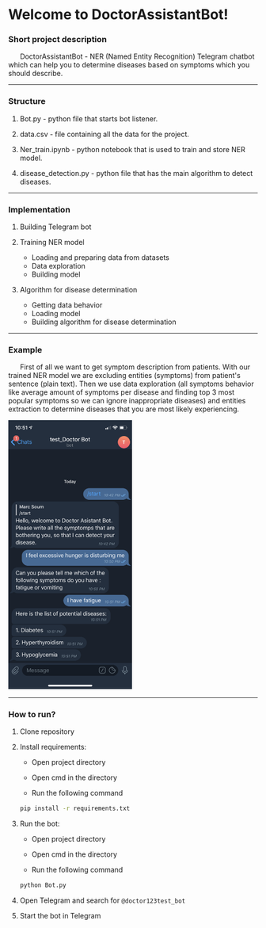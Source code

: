 Welcome to DoctorAssistantBot!
===================

### Short project description

&nbsp;&nbsp;&nbsp;&nbsp;&nbsp;&nbsp;DoctorAssistantBot - NER (Named Entity Recognition) Telegram chatbot which can help you to determine diseases based on symptoms which you should describe.  

----------
### Structure

1. Bot.py - python file that starts bot listener.

2. data.csv - file containing all the data for the project.

3. Ner_train.ipynb - python notebook that is used to train and store NER model.

4. disease_detection.py - python file that has the main algorithm to detect diseases.

----------
### Implementation

1. Building Telegram bot 

2. Training NER model 
	- Loading and preparing data from datasets
	- Data exploration
	- Building model
	
3. Algorithm for disease determination
	- Getting data behavior 
	- Loading model
	- Building algorithm for disease determination
 
----------
### Example

&nbsp;&nbsp;&nbsp;&nbsp;&nbsp;&nbsp;First of all we want to get symptom description from patients. With our trained NER model we are excluding entities (symptoms) from patient's sentence (plain text). Then we use data exploration (all symptoms behavior like average amount of symptoms per disease and finding top 3 most popular symptoms so we can ignore inappropriate diseases) and entities extraction to determine diseases that you are most likely experiencing.

<img src="demo.PNG" width="250"/>

----------
### How to run?

1. Clone repository

2. Install requirements:

	- Open project directory 

	- Open cmd in the directory

	- Run the following command 
	
	```bash 
	pip install -r requirements.txt
	``` 

3. Run the bot: 

	- Open project directory 

	- Open cmd in the directory

	- Run the following command 
	
	```bash
	python Bot.py
	``` 

4. Open Telegram and search for `@doctor123test_bot`

5. Start the bot in Telegram
